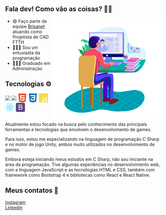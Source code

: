 <h2>Fala dev! Como vão as coisas? 👋😉</h2>

<img align="right" src="https://github.com/AndersonS7/AndersonS7/blob/main/img/man-computer.png" width="350"/>

- 😄 Faço parte da equipe [Brisanet](https://www.brisanet.com.br/) atuando como Projetista de CAD FTTH
- 👨🏻‍💻 Sou um entusiasta da programação
- 👨🏻‍🎓 Graduado em Administração

<h2>Tecnologias ⚙️</h2>

<div>
  <img align="center" src="https://cdn.jsdelivr.net/gh/devicons/devicon/icons/csharp/csharp-original.svg" width="30"/>
  <img align="center" src="https://cdn.jsdelivr.net/gh/devicons/devicon/icons/unity/unity-original-wordmark.svg" width="30"/>
  <img align="center" src="https://raw.githubusercontent.com/devicons/devicon/master/icons/html5/html5-plain.svg" width="30"/>
  <img align="center" src="https://raw.githubusercontent.com/devicons/devicon/master/icons/css3/css3-plain.svg" width="30"/>
  <img align="center" src="https://raw.githubusercontent.com/devicons/devicon/master/icons/javascript/javascript-plain.svg" width="30"/>
  <img align="center" src="https://raw.githubusercontent.com/devicons/devicon/master/icons/react/react-original.svg" width="30"/>
  <img align="center" src="https://raw.githubusercontent.com/devicons/devicon/master/icons/bootstrap/bootstrap-plain.svg" width="30"/>
</div>

<br>
  
<p>
  Atualmente estou focado na busca pelo conhecimento das principais ferramentas e tecnologias
  que envolvem o desenvolvimento de games.
</p>
<p>
  Para isso, estou me especializando na linguagem de programação C Sharp e no motor de jogo Unity, ambos
  muito utilizados no desenvolvimento de games.
 </p>
 <p>
  Embora esteja iniciando meus estudos em C Sharp, não sou iniciante na área da programação. Tive algumas experiências
  no desenvolvimento web, com a linguagem JavaScript e as 
  tecnologias HTML e CSS, também com framework como Bootstrap 4 e bibliotecas como React e React Native. 
</P>
  
<h2>Meus contatos 📱</h2>

<div>
  <a href="https://www.instagram.com/and_silva7/" target="_blank">
    instagram
  </a>
  <br>
  <a href="https://www.linkedin.com/in/anderson-silva-b7870520b/" target="_blank">
    Linkedin
  </a>
</div>

<!--
**AndersonS7/AndersonS7** is a ✨ _special_ ✨ repository because its `README.md` (this file) appears on your GitHub profile.
[![Linkedin Badge](https://www.linkedin.com/in/anderson-silva-b7870520b/)
[![Instagram Badge](https://www.instagram.com/and_silva7/)
Here are some ideas to get you started:

- 🔭 I’m currently working on ...
- 🌱 I’m currently learning ...
- 👯 I’m looking to collaborate on ...
- 🤔 I’m looking for help with ...
- 💬 Ask me about ...
- 📫 How to reach me: ...
- 😄 Pronouns: ...
- ⚡ Fun fact: ...
-->
